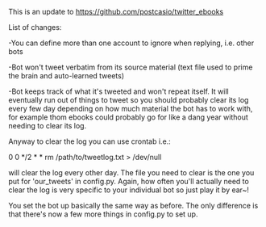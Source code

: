 This is an update to https://github.com/postcasio/twitter_ebooks

List of changes:

-You can define more than one account to ignore when replying, i.e. other bots

-Bot won't tweet verbatim from its source material (text file used to prime the brain and auto-learned tweets)

-Bot keeps track of what it's tweeted and won't repeat itself. It will eventually run out of things to tweet so you should probably clear its log every few day depending on how much material
the bot has to work with, for example thom ebooks could probably go for like a dang year without needing to clear its log.

Anyway to clear the log you can use crontab i.e.:

0 0 */2 * * rm /path/to/tweetlog.txt > /dev/null 

will clear the log every other day. The file you need to clear is the one you put for 'our_tweets' in config.py. Again, how often you'll actually need to clear the log is very specific to your individual bot so just play it by ear~!

You set the bot up basically the same way as before. 
The only difference is that there's now a few more things in config.py to set up.